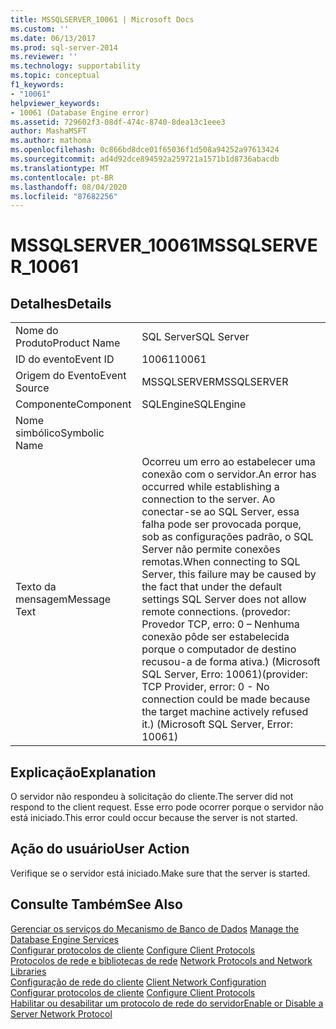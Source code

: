 ```yaml
---
title: MSSQLSERVER_10061 | Microsoft Docs
ms.custom: ''
ms.date: 06/13/2017
ms.prod: sql-server-2014
ms.reviewer: ''
ms.technology: supportability
ms.topic: conceptual
f1_keywords:
- "10061"
helpviewer_keywords:
- 10061 (Database Engine error)
ms.assetid: 729602f3-08df-474c-8740-8dea13c1eee3
author: MashaMSFT
ms.author: mathoma
ms.openlocfilehash: 0c866bd8dce01f65036f1d508a94252a97613424
ms.sourcegitcommit: ad4d92dce894592a259721a1571b1d8736abacdb
ms.translationtype: MT
ms.contentlocale: pt-BR
ms.lasthandoff: 08/04/2020
ms.locfileid: "87682256"
---
```

# <a name="mssqlserver_10061"></a><span data-ttu-id="e9322-102">MSSQLSERVER_10061</span><span class="sxs-lookup"><span data-stu-id="e9322-102">MSSQLSERVER_10061</span></span>
    
## <a name="details"></a><span data-ttu-id="e9322-103">Detalhes</span><span class="sxs-lookup"><span data-stu-id="e9322-103">Details</span></span>  
  
|||  
|-|-|  
|<span data-ttu-id="e9322-104">Nome do Produto</span><span class="sxs-lookup"><span data-stu-id="e9322-104">Product Name</span></span>|<span data-ttu-id="e9322-105">SQL Server</span><span class="sxs-lookup"><span data-stu-id="e9322-105">SQL Server</span></span>|  
|<span data-ttu-id="e9322-106">ID do evento</span><span class="sxs-lookup"><span data-stu-id="e9322-106">Event ID</span></span>|<span data-ttu-id="e9322-107">10061</span><span class="sxs-lookup"><span data-stu-id="e9322-107">10061</span></span>|  
|<span data-ttu-id="e9322-108">Origem do Evento</span><span class="sxs-lookup"><span data-stu-id="e9322-108">Event Source</span></span>|<span data-ttu-id="e9322-109">MSSQLSERVER</span><span class="sxs-lookup"><span data-stu-id="e9322-109">MSSQLSERVER</span></span>|  
|<span data-ttu-id="e9322-110">Componente</span><span class="sxs-lookup"><span data-stu-id="e9322-110">Component</span></span>|<span data-ttu-id="e9322-111">SQLEngine</span><span class="sxs-lookup"><span data-stu-id="e9322-111">SQLEngine</span></span>|  
|<span data-ttu-id="e9322-112">Nome simbólico</span><span class="sxs-lookup"><span data-stu-id="e9322-112">Symbolic Name</span></span>||  
|<span data-ttu-id="e9322-113">Texto da mensagem</span><span class="sxs-lookup"><span data-stu-id="e9322-113">Message Text</span></span>|<span data-ttu-id="e9322-114">Ocorreu um erro ao estabelecer uma conexão com o servidor.</span><span class="sxs-lookup"><span data-stu-id="e9322-114">An error has occurred while establishing a connection to the server.</span></span>  <span data-ttu-id="e9322-115">Ao conectar-se ao SQL Server, essa falha pode ser provocada porque, sob as configurações padrão, o SQL Server não permite conexões remotas.</span><span class="sxs-lookup"><span data-stu-id="e9322-115">When connecting to SQL Server, this failure may be caused by the fact that under the default settings SQL Server does not allow remote connections.</span></span> <span data-ttu-id="e9322-116">(provedor: Provedor TCP, erro: 0 – Nenhuma conexão pôde ser estabelecida porque o computador de destino recusou-a de forma ativa.) (Microsoft SQL Server, Erro: 10061)</span><span class="sxs-lookup"><span data-stu-id="e9322-116">(provider: TCP Provider, error: 0 - No connection could be made because the target machine actively refused it.) (Microsoft SQL Server, Error: 10061)</span></span>|  
  
## <a name="explanation"></a><span data-ttu-id="e9322-117">Explicação</span><span class="sxs-lookup"><span data-stu-id="e9322-117">Explanation</span></span>  
 <span data-ttu-id="e9322-118">O servidor não respondeu à solicitação do cliente.</span><span class="sxs-lookup"><span data-stu-id="e9322-118">The server did not respond to the client request.</span></span> <span data-ttu-id="e9322-119">Esse erro pode ocorrer porque o servidor não está iniciado.</span><span class="sxs-lookup"><span data-stu-id="e9322-119">This error could occur because the server is not started.</span></span>  
  
## <a name="user-action"></a><span data-ttu-id="e9322-120">Ação do usuário</span><span class="sxs-lookup"><span data-stu-id="e9322-120">User Action</span></span>  
 <span data-ttu-id="e9322-121">Verifique se o servidor está iniciado.</span><span class="sxs-lookup"><span data-stu-id="e9322-121">Make sure that the server is started.</span></span>  
  
## <a name="see-also"></a><span data-ttu-id="e9322-122">Consulte Também</span><span class="sxs-lookup"><span data-stu-id="e9322-122">See Also</span></span>  
 <span data-ttu-id="e9322-123">[Gerenciar os serviços do Mecanismo de Banco de Dados](../../database-engine/configure-windows/manage-the-database-engine-services.md) </span><span class="sxs-lookup"><span data-stu-id="e9322-123">[Manage the Database Engine Services](../../database-engine/configure-windows/manage-the-database-engine-services.md) </span></span>  
 <span data-ttu-id="e9322-124">[Configurar protocolos de cliente](../../database-engine/configure-windows/configure-client-protocols.md) </span><span class="sxs-lookup"><span data-stu-id="e9322-124">[Configure Client Protocols](../../database-engine/configure-windows/configure-client-protocols.md) </span></span>  
 <span data-ttu-id="e9322-125">[Protocolos de rede e bibliotecas de rede](../../sql-server/install/network-protocols-and-network-libraries.md) </span><span class="sxs-lookup"><span data-stu-id="e9322-125">[Network Protocols and Network Libraries](../../sql-server/install/network-protocols-and-network-libraries.md) </span></span>  
 <span data-ttu-id="e9322-126">[Configuração de rede do cliente](../../database-engine/configure-windows/client-network-configuration.md) </span><span class="sxs-lookup"><span data-stu-id="e9322-126">[Client Network Configuration](../../database-engine/configure-windows/client-network-configuration.md) </span></span>  
 <span data-ttu-id="e9322-127">[Configurar protocolos de cliente](../../database-engine/configure-windows/configure-client-protocols.md) </span><span class="sxs-lookup"><span data-stu-id="e9322-127">[Configure Client Protocols](../../database-engine/configure-windows/configure-client-protocols.md) </span></span>  
 [<span data-ttu-id="e9322-128">Habilitar ou desabilitar um protocolo de rede do servidor</span><span class="sxs-lookup"><span data-stu-id="e9322-128">Enable or Disable a Server Network Protocol</span></span>](../../database-engine/configure-windows/enable-or-disable-a-server-network-protocol.md)  
  
  
